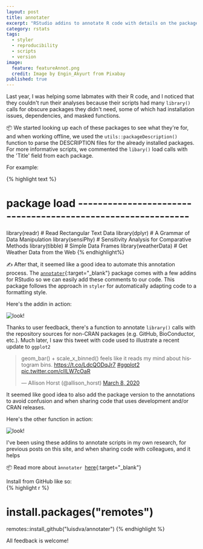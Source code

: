 ```yaml
---
layout: post
title: annotater
excerpt: "RStudio addins to annotate R code with details on the packages being loaded"
category: rstats
tags: 
  - styler
  - reproducibility
  - scripts
  - version
image: 
  feature: featureAnnot.png
  credit: Image by Engin_Akyurt from Pixabay
published: true
---
```


Last year, I was helping some labmates with their R code, and I noticed that they couldn't run their analyses because their scripts had many `library()` calls for obscure packages they didn't need, some of which had installation issues, dependencies, and masked functions. 

📦 We started looking up each of these packages to see what they're for, and when working offline, we used the `utils::packageDescription()` function to parse the DESCRIPTION files for the already installed packages. For more informative scripts, we commented the `libary()` load calls with the 'Title' field from each package.

For example:

{% highlight text %}
# package load ------------------------------------------------------------
library(readr) # Read Rectangular Text Data
library(dplyr) # A Grammar of Data Manipulation
library(sensiPhy) # Sensitivity Analysis for Comparative Methods
library(tibble) # Simple Data Frames
library(weatherData) # Get Weather Data from the Web
{% endhighlight%}

✍️ After that, it seemed like a good idea to automate this annotation process. The [`annotater`](https://github.com/luisDVA/annotater){:target="_blank"} package comes with a few addins for RStudio so we can easily add these comments to our code. This package follows the approach in `styler` for automatically adapting code to a formatting style.  

Here's the addin in action:  

![look\!](https://raw.githubusercontent.com/luisdva/annotater/master/inst/media/annotcalls.gif)

Thanks to user feedback, there's a function to annotate `library()` calls with the repository sources for non-CRAN packages (e.g. GitHub, BioConductor, etc.). Much later, I saw this tweet with code used to illustrate a recent update to `ggplot2`

<blockquote class="twitter-tweet" data-dnt="true"><p lang="en" dir="ltr">geom_bar() + scale_x_binned() feels like it reads my mind about histogram bins. <a href="https://t.co/LdcQODqJr7">https://t.co/LdcQODqJr7</a> <a href="https://twitter.com/hashtag/ggplot2?src=hash&amp;ref_src=twsrc%5Etfw">#ggplot2</a> <a href="https://t.co/clILW7cOaR">pic.twitter.com/clILW7cOaR</a></p>&mdash; Allison Horst (@allison_horst) <a href="https://twitter.com/allison_horst/status/1236777911304114182?ref_src=twsrc%5Etfw">March 8, 2020</a></blockquote> <script async src="https://platform.twitter.com/widgets.js" charset="utf-8"></script> 

It seemed like good idea to also add the package version to the annotations to avoid confusion and when sharing code that uses development and/or CRAN releases.

Here's the other function in action:  

![look\!](https://raw.githubusercontent.com/luisdva/annotater/master/inst/media/repos1.gif)

I've been using these addins to annotate scripts in my own research, for previous posts on this site, and when sharing code with colleagues, and it helps 

📦 Read more about `ànnotater `[here](https://github.com/luisDVA/annotater){:target="_blank"}   

Install from GitHub like so:  
{% highlight r %}
# install.packages("remotes")
remotes::install_github("luisdva/annotater")
{% endhighlight %}

All feedback is welcome!
